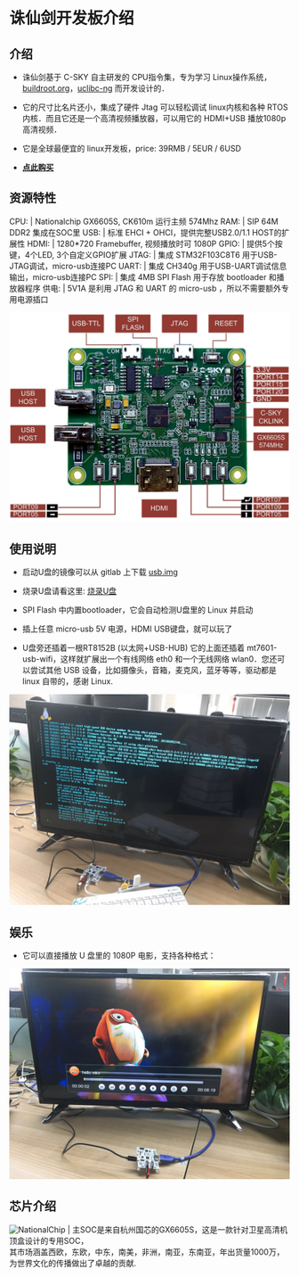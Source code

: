 诛仙剑开发板介绍
===

介绍
---

* 诛仙剑基于 C-SKY 自主研发的 CPU指令集，专为学习 Linux操作系统，[buildroot.org](https://buildroot.org)，[uclibc-ng](https://uclibc-ng.org) 而开发设计的．

* 它的尺寸比名片还小，集成了硬件 Jtag 可以轻松调试 linux内核和各种 RTOS 内核．而且它还是一个高清视频播放器，可以用它的 HDMI+USB 播放1080p高清视频．

* 它是全球最便宜的 linux开发板，price: 39RMB / 5EUR / 6USD

* **[点此购买](https://item.taobao.com/item.htm?spm=a1z10.1-c.w4004-13250088290.6.4b1f9628jKW8o8&id=556322544984)**

资源特性
---

 CPU:  | Nationalchip GX6605S, CK610m 运行主频 574Mhz
 RAM:  | SIP 64M DDR2 集成在SOC里
 USB:  | 标准 EHCI + OHCI，提供完整USB2.0/1.1 HOST的扩展性
 HDMI: | 1280*720 Framebuffer, 视频播放时可 1080P
 GPIO: | 提供5个按键，4个LED, 3个自定义GPIO扩展
 JTAG: | 集成 STM32F103C8T6 用于USB-JTAG调试，micro-usb连接PC
 UART: | 集成 CH340g 用于USB-UART调试信息输出，micro-usb连接PC
 SPI:  | 集成 4MB SPI Flash 用于存放 bootloader 和播放器程序
 供电: | 5V1A 是利用 JTAG 和 UART 的 micro-usb ，所以不需要额外专用电源插口

<img src="/images/gx6605s_0.jpg" alt="gx6605s" />

使用说明
---
* 启动U盘的镜像可以从 gitlab 上下载 [usb.img](https://gitlab.com/c-sky/buildroot/-/jobs/24633630/artifacts/raw/output/images/usb.img)

* 烧录U盘请看这里: [烧录U盘](quick-run.md)

* SPI Flash 中内置bootloader，它会自动检测U盘里的 Linux 并启动

* 插上任意 micro-usb 5V 电源，HDMI USB键盘，就可以玩了

* U盘旁还插着一根RT8152B (以太网+USB-HUB) 它的上面还插着 mt7601-usb-wifi，这样就扩展出一个有线网络 eth0 和一个无线网络 wlan0．您还可以尝试其他 USB 设备，比如摄像头，音箱，麦克风，蓝牙等等，驱动都是 linux 自带的，感谢 Linux.

<img src="/images/gx6605s_1.jpg" alt="gx6605s" />

娱乐
---
* 它可以直接播放 U 盘里的 1080P 电影，支持各种格式：

<img src="/images/gx6605s_3.jpg" alt="gx6605s" />

芯片介绍
---

<img src="http://www.nationalchip.com/static/web/img/logo.png" alt="NationalChip" /> | 主SOC是来自杭州国芯的GX6605S，这是一款针对卫星高清机顶盒设计的专用SOC，<br>其市场涵盖西欧，东欧，中东，南美，非洲，南亚，东南亚，年出货量1000万，<br>为世界文化的传播做出了卓越的贡献.

